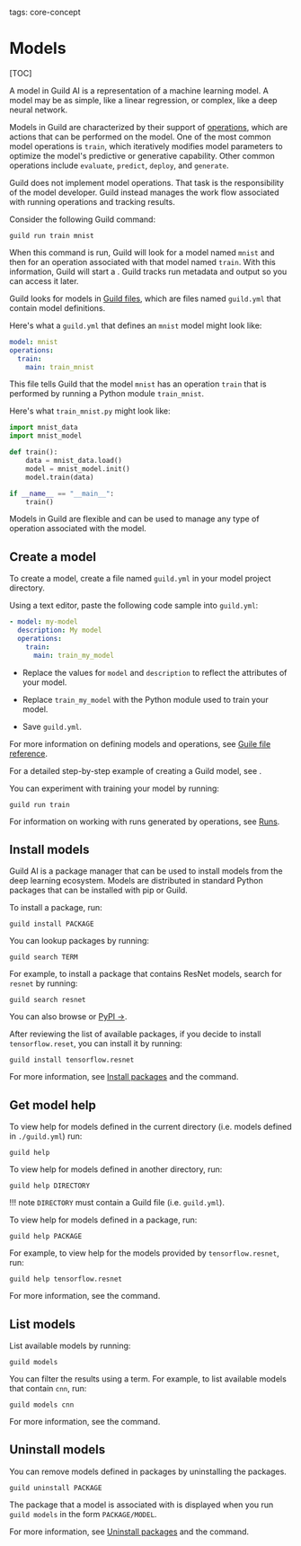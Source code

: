 tags: core-concept

# Models

[TOC]

A model in Guild AI is a representation of a machine learning model. A
model may be as simple, like a linear regression, or complex, like a
deep neural network.

Models in Guild are characterized by their support of
[operations](term:operation), which are actions that can be performed
on the model. One of the most common model operations is `train`,
which iteratively modifies model parameters to optimize the model's
predictive or generative capability. Other common operations include
`evaluate`, `predict`, `deploy`, and `generate`.

Guild does not implement model operations. That task is the
responsibility of the model developer. Guild instead manages the work
flow associated with running operations and tracking results.

Consider the following Guild command:

``` command
guild run train mnist
```

When this command is run, Guild will look for a model named ``mnist``
and then for an operation associated with that model named
``train``. With this information, Guild will start a
[](term:run). Guild tracks run metadata and output so you can access
it later.

Guild looks for models in [Guild files](term:guild-file), which are
files named `guild.yml` that contain model definitions.

Here's what a `guild.yml` that defines an `mnist` model might look
like:

``` yaml
model: mnist
operations:
  train:
    main: train_mnist
```

This file tells Guild that the model `mnist` has an operation `train`
that is performed by running a Python module `train_mnist`.

Here's what `train_mnist.py` might look like:

``` python
import mnist_data
import mnist_model

def train():
    data = mnist_data.load()
    model = mnist_model.init()
    model.train(data)

if __name__ == "__main__":
    train()
```

Models in Guild are flexible and can be used to manage any type of
operation associated with the model.

## Create a model

To create a model, create a file named `guild.yml` in your model
project directory.

Using a text editor, paste the following code sample into `guild.yml`:

``` yaml
- model: my-model
  description: My model
  operations:
    train:
      main: train_my_model
```

- Replace the values for `model` and `description` to reflect the
  attributes of your model.

- Replace `train_my_model` with the Python module used to train your
  model.

- Save `guild.yml`.

For more information on defining models and operations, see [Guile
file reference](/docs/reference/guild-file/).

For a detailed step-by-step example of creating a Guild model, see
[](alias:add-guild).

You can experiment with training your model by running:

``` command
guild run train
```

For information on working with runs generated by operations, see
[Runs](/doc/runs/).

## Install models

Guild AI is a package manager that can be used to install models from
the deep learning ecosystem. Models are distributed in standard Python
packages that can be installed with pip or Guild.

To install a package, run:

```
guild install PACKAGE
```

You can lookup packages by running:

``` command
guild search TERM
```

For example, to install a package that contains ResNet models, search
for ``resnet`` by running:

``` command
guild search resnet
```

You can also browse [](alias:packages) or [PyPI
->](https://pypi.org/search/?q=gpkg).

After reviewing the list of available packages, if you decide to
install `tensorflow.reset`, you can install it by running:

``` command
guild install tensorflow.resnet
```

For more information, see [Install
packages](/docs/packages/#install-packages) and the [](cmd:install)
command.

## Get model help

To view help for models defined in the current directory (i.e. models
defined in `./guild.yml`) run:

``` command
guild help
```

To view help for models defined in another directory, run:

``` command
guild help DIRECTORY
```

!!! note
    `DIRECTORY` must contain a Guild file (i.e. `guild.yml`).

To view help for models defined in a package, run:

``` command
guild help PACKAGE
```

For example, to view help for the models provided by
`tensorflow.resnet`, run:

``` command
guild help tensorflow.resnet
```

For more information, see the [](cmd:help) command.

## List models

List available models by running:

``` command
guild models
```

You can filter the results using a term. For example, to list
available models that contain ``cnn``, run:

``` command
guild models cnn
```

For more information, see the [](cmd:models) command.

## Uninstall models

You can remove models defined in packages by uninstalling the
packages.

``` command
guild uninstall PACKAGE
```

The package that a model is associated with is displayed when you run
``guild models`` in the form `PACKAGE/MODEL`.

For more information, see [Uninstall
packages](/docs/packages/#uninstall-packages) and the
[](cmd:uninstall) command.
